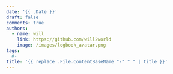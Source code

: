 ```yaml
---
date: '{{ .Date }}'
draft: false
comments: true
authors:
  - name: will
    link: https://github.com/will2world
    image: /images/logbook_avatar.png
tags:
  #- 
title: '{{ replace .File.ContentBaseName "-" " " | title }}'
---
```

